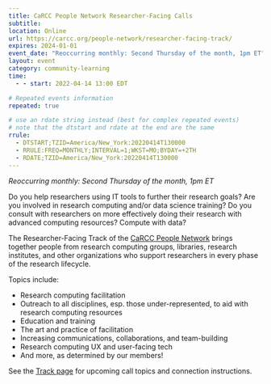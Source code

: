 ```yaml
---
title: CaRCC People Network Researcher-Facing Calls
subtitle:
location: Online
url: https://carcc.org/people-network/researcher-facing-track/
expires: 2024-01-01
event_date: "Reoccurring monthly: Second Thursday of the month, 1pm ET"
layout: event
category: community-learning
time:
  - - start: 2022-04-14 13:00 EDT

# Repeated events information
repeated: true

# use an rdate string instead (best for complex repeated events)
# note that the dtstart and rdate at the end are the same
rrule: 
  - DTSTART;TZID=America/New_York:20220414T130000
  - RRULE:FREQ=MONTHLY;INTERVAL=1;WKST=MO;BYDAY=+2TH
  - RDATE;TZID=America/New_York:20220414T130000
---
```


*Reoccurring monthly: Second Thursday of the month, 1pm ET*

Do you help researchers using IT tools to further their research goals?  Are you involved in research computing and/or data science training?  Do you consult with researchers on more effectively doing their research with advanced computing resources? Compute with data?

The Researcher-Facing Track of the [CaRCC People Network](https://carcc.org/people-network/) brings together people from research computing groups, libraries, research institutes, and other organizations who support researchers in every phase of the research lifecycle. 

Topics include:

* Research computing facilitation
* Outreach to all disciplines, esp. those under-represented, to aid with research computing resources
* Education and training
* The art and practice of facilitation
* Increasing communications, collaborations, and team-building
* Research computing UX and user-facing tech
* And more, as determined by our members!

See the [Track page](https://carcc.org/people-network/researcher-facing-track/) for upcoming call topics and connection instructions.
